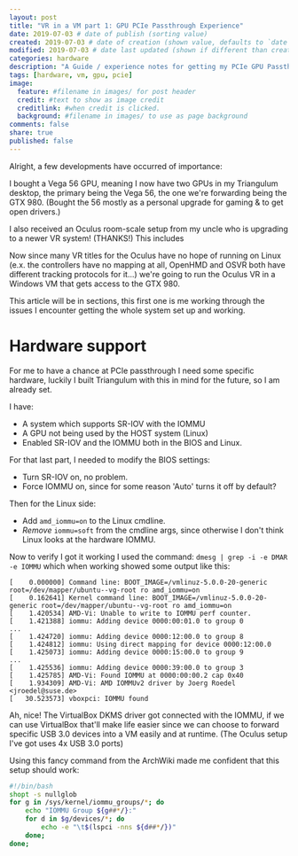 ```yaml
---
layout: post
title: "VR in a VM part 1: GPU PCIe Passthrough Experience"
date: 2019-07-03 # date of publish (sorting value)
created: 2019-07-03 # date of creation (shown value, defaults to `date`)
modified: 2019-07-03 # date last updated (shown if different than created)
categories: hardware
description: "A Guide / experience notes for getting my PCIe GPU Passthrough working."
tags: [hardware, vm, gpu, pcie]
image:
  feature: #filename in images/ for post header
  credit: #text to show as image credit
  creditlink: #when credit is clicked.
  background: #filename in images/ to use as page background
comments: false
share: true
published: false
---
```


Alright, a few developments have occurred of importance:

I bought a Vega 56 GPU, meaning I now have two GPUs in my Triangulum desktop, the primary being the Vega 56, the one we're forwarding being the GTX 980. (Bought the 56 mostly as a personal upgrade for gaming & to get open drivers.)

I also received an Oculus room-scale setup from my uncle who is upgrading to a newer VR system! (THANKS!) This includes

Now since many VR titles for the Oculus have no hope of running on Linux (e.x. the controllers have no mapping at all, OpenHMD and OSVR both have different tracking protocols for it...) we're going to run the Oculus VR in a Windows VM that gets access to the GTX 980.

This article will be in sections, this first one is me working through the issues I encounter getting the whole system set up and working.


# Hardware support

For me to have a chance at PCIe passthrough I need some specific hardware, luckily I built Triangulum with this in mind for the future, so I am already set.

I have:

 - A system which supports SR-IOV with the IOMMU
 - A GPU not being used by the HOST system (Linux)
 - Enabled SR-IOV and the IOMMU both in the BIOS and Linux.

For that last part, I needed to modify the BIOS settings:

 - Turn SR-IOV on, no problem.
 - Force IOMMU on, since for some reason 'Auto' turns it off by default?

Then for the Linux side:

 - Add `amd_iommu=on` to the Linux cmdline.
 - *Remove* `iommu=soft` from the cmdline args, since otherwise I don't think Linux looks at the hardware IOMMU.

Now to verify I got it working I used the command: `dmesg | grep -i -e DMAR -e IOMMU` which when working showed some output like this:

```
[    0.000000] Command line: BOOT_IMAGE=/vmlinuz-5.0.0-20-generic root=/dev/mapper/ubuntu--vg-root ro amd_iommu=on
[    0.162641] Kernel command line: BOOT_IMAGE=/vmlinuz-5.0.0-20-generic root=/dev/mapper/ubuntu--vg-root ro amd_iommu=on
[    1.420534] AMD-Vi: Unable to write to IOMMU perf counter.
[    1.421388] iommu: Adding device 0000:00:01.0 to group 0
...
[    1.424720] iommu: Adding device 0000:12:00.0 to group 8
[    1.424812] iommu: Using direct mapping for device 0000:12:00.0
[    1.425073] iommu: Adding device 0000:15:00.0 to group 9
...
[    1.425536] iommu: Adding device 0000:39:00.0 to group 3
[    1.425785] AMD-Vi: Found IOMMU at 0000:00:00.2 cap 0x40
[    1.934309] AMD-Vi: AMD IOMMUv2 driver by Joerg Roedel <jroedel@suse.de>
[   30.523573] vboxpci: IOMMU found
```

Ah, nice! The VirtualBox DKMS driver got connected with the IOMMU, if we can use VirtualBox that'll make life easier since we can choose to forward specific USB 3.0 devices into a VM easily and at runtime. (The Oculus setup I've got uses 4x USB 3.0 ports)

Using this fancy command from the ArchWiki made me confident that this setup should work:

```bash
#!/bin/bash
shopt -s nullglob
for g in /sys/kernel/iommu_groups/*; do
    echo "IOMMU Group ${g##*/}:"
    for d in $g/devices/*; do
        echo -e "\t$(lspci -nns ${d##*/})"
    done;
done;
```

#
